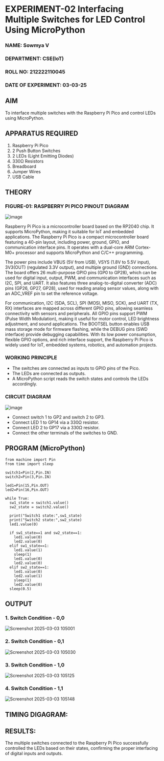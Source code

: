 # EXPERIMENT-02 Interfacing Multiple Switches for LED Control Using MicroPython

### NAME: Sowmya V
### DEPARTMENT: CSE(IoT)
### ROLL NO: 212222110045
### DATE OF EXPERIMENT: 03-03-25

## AIM
To interface multiple switches with the Raspberry Pi Pico and control LEDs using MicroPython.

## APPARATUS REQUIRED
1. Raspberry Pi Pico
2. 2 Push Button Switches
3. 2 LEDs (Light Emitting Diodes)
4. 330Ω Resistors
5. Breadboard
6. Jumper Wires
7. USB Cable

## THEORY

### FIGURE-01: RASPBERRY PI PICO PINOUT DIAGRAM
![image](https://github.com/user-attachments/assets/8f12b745-e72b-460a-8c11-aa9309425bab)

Raspberry Pi Pico is a microcontroller board based on the RP2040 chip. It supports MicroPython, making it suitable for IoT and embedded applications. The Raspberry Pi Pico is a compact microcontroller board featuring a 40-pin layout, including power, ground, GPIO, and communication interface pins. It operates with a dual-core ARM Cortex-M0+ processor and supports MicroPython and C/C++ programming.

The power pins include VBUS (5V from USB), VSYS (1.8V to 5.5V input), 3V3(OUT) (regulated 3.3V output), and multiple ground (GND) connections. The board offers 26 multi-purpose GPIO pins (GP0 to GP28), which can be used for digital input, output, PWM, and communication interfaces such as I2C, SPI, and UART. It also features three analog-to-digital converter (ADC) pins (GP26, GP27, GP28), used for reading analog sensor values, along with an ADC_VREF pin to set the reference voltage.

For communication, I2C (SDA, SCL), SPI (MOSI, MISO, SCK), and UART (TX, RX) interfaces are mapped across different GPIO pins, allowing seamless connectivity with sensors and peripherals. All GPIO pins support PWM (Pulse Width Modulation), making it useful for motor control, LED brightness adjustment, and sound applications. The BOOTSEL button enables USB mass storage mode for firmware flashing, while the DEBUG pins (SWD interface) provide debugging capabilities. With its low power consumption, flexible GPIO options, and rich interface support, the Raspberry Pi Pico is widely used for IoT, embedded systems, robotics, and automation projects.

### WORKING PRINCIPLE

- The switches are connected as inputs to GPIO pins of the Pico.
- The LEDs are connected as outputs.
- A MicroPython script reads the switch states and controls the LEDs accordingly.

### CIRCUIT DIAGRAM
![image](https://github.com/user-attachments/assets/1c7234b9-5041-4156-94b8-0b846adb6b8e) 

- Connect switch 1 to GP2 and switch 2 to GP3.
- Connect LED 1 to GP14 via a 330Ω resistor.
- Connect LED 2 to GP17 via a 330Ω resistor.
- Connect the other terminals of the switches to GND.

## PROGRAM (MicroPython)
```
from machine import Pin
from time import sleep

switch1=Pin(2,Pin.IN)
switch2=Pin(3,Pin.IN)

led1=Pin(15,Pin.OUT)
led2=Pin(16,Pin.OUT)

while True:
  sw1_state = switch1.value()
  sw2_state = switch2.value()

  print("Switch1 state:",sw1_state)
  print("Switch2 state:",sw2_state)
  led1.value(0)

  if sw1_state==1 and sw2_state==1:
    led1.value(0)
    led2.value(0)
  elif sw1_state==1:
    led1.value(1)
    sleep(1)
    led1.value(0)
    led2.value(0)
  elif sw2_state==1:
    led1.value(0)
    led2.value(1)
    sleep(1)
    led2.value(0)
  sleep(0.5)
```
## OUTPUT
### 1. Switch Condition - 0,0
![Screenshot 2025-03-03 105001](https://github.com/user-attachments/assets/50c2e8ec-d562-4141-a785-2d4f9e361c34)

### 2. Switch Condition - 0,1
![Screenshot 2025-03-03 105030](https://github.com/user-attachments/assets/cc428df7-9852-4d40-a4ef-860890c33b92)

### 3. Switch Condition - 1,0
![Screenshot 2025-03-03 105125](https://github.com/user-attachments/assets/46a15162-dfe2-40ee-9f50-42213ed0ab45)

### 4. Switch Condition - 1,1
![Screenshot 2025-03-03 105148](https://github.com/user-attachments/assets/4548f757-1ec3-4baf-9652-f65bacc497d4)

## TIMING DIGAGRAM:

## RESULTS:
The multiple switches connected to the Raspberry Pi Pico successfully controlled the LEDs based on their states, confirming the proper interfacing of digital inputs and outputs.


